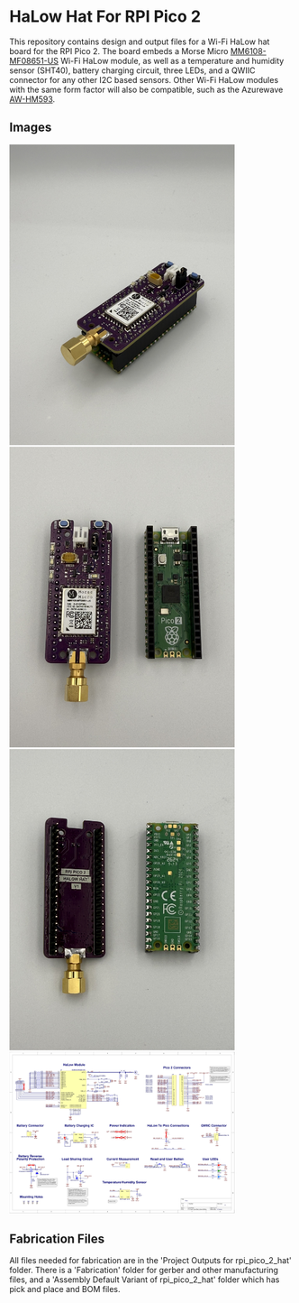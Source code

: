 # HaLow Hat For RPI Pico 2

This repository contains design and output files for a Wi-Fi HaLow hat board for the RPI Pico 2. The board embeds a Morse Micro [MM6108-MF08651-US](https://au.mouser.com/ProductDetail/Morse-Micro/MM6108-MF08651-US?qs=mELouGlnn3dMCf9rE7Pbkw%3D%3D&utm_id=10897615195&gad_source=1&gclid=CjwKCAiAmMC6BhA6EiwAdN5iLS4QQk1tnmc2_u2mvFyQeB246rH6Dm1wwCiiVBR4xIAf0soErh3OAxoCEc0QAvD_BwE) Wi-Fi HaLow module, as well as a temperature and humidity sensor (SHT40), battery charging circuit, three LEDs, and a QWIIC connector for any other I2C based sensors. Other Wi-Fi HaLow modules with the same form factor will also be compatible, such as the Azurewave [AW-HM593](https://www.azurewave.com/wireless-modules-11ah.html).

## Images
<img src="pictures/assembled_view.jpg" alt="Assembled View"  alt="drawing" width="400"/>
<img src="pictures/top_view.jpg" alt="Top View"  alt="drawing" width="400"/>
<img src="pictures/bottom_view.jpg" alt="Bottom View"  alt="drawing" width="400"/>
<img src="pictures/schematic.jpg" alt="Schematic"  alt="drawing" width="400"/>

## Fabrication Files
All files needed for fabrication are in the 'Project Outputs for rpi_pico_2_hat' folder. There is a 'Fabrication' folder for gerber and other manufacturing files, and a 'Assembly Default Variant of rpi_pico_2_hat' folder which has pick and place and BOM files.